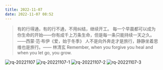 ```yaml
---
title: 2022-11-07
date: 2022-11-07 08:52
---
```


> 有的行得通，有的行不通，不用纠结，继续开工。
> 每一个早晨都可以成为你生命的开始——你有成千上万条生命，但是每一条只能持续一天之久。——西蒙·范·布伊《爱，始于冬季》
> 人不是向外奔走才是旅行，静静坐着思维也是旅行。—— 林清玄
> Remember, when you forgive you heal and when you let go, you grow.

![rq-20221107](http://images.iotop.work/upic/2022117-rq-20221107.jpg)
![rq-20221107-1](http://images.iotop.work/upic/2022117-rq-20221107-1.jpg)
![rq-20221107-2](http://images.iotop.work/upic/2022117-rq-20221107-2.jpg)
![rq-20221107-3](http://images.iotop.work/upic/2022117-rq-20221107-3.jpg)